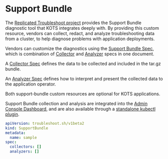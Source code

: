 # Support Bundle

The [Replicated Troubleshoot project](https://github.com/replicatedhq/troubleshoot) provides the Support Bundle diagnostic tool that KOTS integrates deeply with.
By providing this custom resource, vendors can collect, redact, and analyze troubleshooting data from a cluster, to help diagnose problems with application deployments.

Vendors can customize the diagnostics using the [Support Bundle Spec](https://troubleshoot.sh/docs/support-bundle/collecting/), which is combination of [Collector](https://troubleshoot.sh/docs/collect/collectors/) and [Analyzer](https://troubleshoot.sh/docs/analyze/) specs in one document.

A [Collector Spec](https://troubleshoot.sh/docs/collect/collectors/) defines the data to be collected and included in the tar.gz bundle.

An [Analyzer Spec](https://troubleshoot.sh/docs/analyze/) defines how to interpret and present the collected data to the application operator.

Both support-bundle custom resources are optional for KOTS applications.

Support Bundle collection and analysis are integrated into the [Admin Console Dashboard](/kotsadm/troubleshooting/support-bundle/), and are also available through a [standalone kubectl plugin](https://troubleshoot.sh/docs/#installation).

```yaml
apiVersion: troubleshoot.sh/v1beta2
kind: SupportBundle
metadata:
  name: sample
spec:
  collectors: []
  analyzers: []
```
